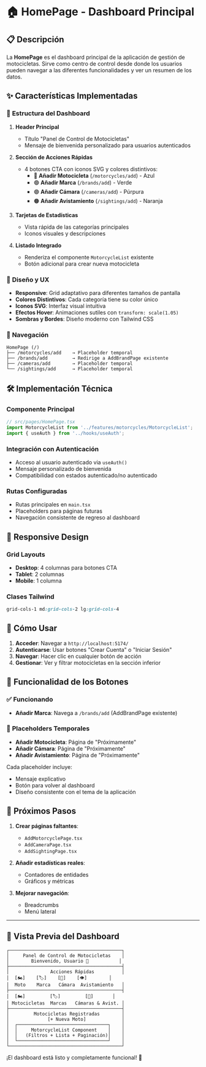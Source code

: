 # 🏠 HomePage - Dashboard Principal

## 📋 Descripción

La **HomePage** es el dashboard principal de la aplicación de gestión de motocicletas. Sirve como centro de control desde donde los usuarios pueden navegar a las diferentes funcionalidades y ver un resumen de los datos.

## ✨ Características Implementadas

### 🎯 **Estructura del Dashboard**

1. **Header Principal**
   - Título "Panel de Control de Motocicletas"
   - Mensaje de bienvenida personalizado para usuarios autenticados

2. **Sección de Acciones Rápidas**
   - 4 botones CTA con iconos SVG y colores distintivos:
     - 🔵 **Añadir Motocicleta** (`/motorcycles/add`) - Azul
     - 🟢 **Añadir Marca** (`/brands/add`) - Verde  
     - 🟣 **Añadir Cámara** (`/cameras/add`) - Púrpura
     - 🟠 **Añadir Avistamiento** (`/sightings/add`) - Naranja

3. **Tarjetas de Estadísticas**
   - Vista rápida de las categorías principales
   - Iconos visuales y descripciones

4. **Listado Integrado**
   - Renderiza el componente `MotorcycleList` existente
   - Botón adicional para crear nueva motocicleta

### 🎨 **Diseño y UX**

- **Responsive**: Grid adaptativo para diferentes tamaños de pantalla
- **Colores Distintivos**: Cada categoría tiene su color único
- **Iconos SVG**: Interfaz visual intuitiva
- **Efectos Hover**: Animaciones sutiles con `transform: scale(1.05)`
- **Sombras y Bordes**: Diseño moderno con Tailwind CSS

### 🔗 **Navegación**

```
HomePage (/)
├── /motorcycles/add    → Placeholder temporal
├── /brands/add         → Redirige a AddBrandPage existente  
├── /cameras/add        → Placeholder temporal
└── /sightings/add      → Placeholder temporal
```

## 🛠️ **Implementación Técnica**

### **Componente Principal**
```typescript
// src/pages/HomePage.tsx
import MotorcycleList from '../features/motorcycles/MotorcycleList';
import { useAuth } from '../hooks/useAuth';
```

### **Integración con Autenticación**
- Acceso al usuario autenticado via `useAuth()`
- Mensaje personalizado de bienvenida
- Compatibilidad con estados autenticado/no autenticado

### **Rutas Configuradas**
- Rutas principales en `main.tsx`
- Placeholders para páginas futuras
- Navegación consistente de regreso al dashboard

## 📱 **Responsive Design**

### **Grid Layouts**
- **Desktop**: 4 columnas para botones CTA
- **Tablet**: 2 columnas  
- **Mobile**: 1 columna

### **Clases Tailwind**
```css
grid-cols-1 md:grid-cols-2 lg:grid-cols-4
```

## 🚀 **Cómo Usar**

1. **Acceder**: Navegar a `http://localhost:5174/`
2. **Autenticarse**: Usar botones "Crear Cuenta" o "Iniciar Sesión"
3. **Navegar**: Hacer clic en cualquier botón de acción
4. **Gestionar**: Ver y filtrar motocicletas en la sección inferior

## 🔧 **Funcionalidad de los Botones**

### ✅ **Funcionando**
- **Añadir Marca**: Navega a `/brands/add` (AddBrandPage existente)

### 🚧 **Placeholders Temporales**  
- **Añadir Motocicleta**: Página de "Próximamente"
- **Añadir Cámara**: Página de "Próximamente"  
- **Añadir Avistamiento**: Página de "Próximamente"

Cada placeholder incluye:
- Mensaje explicativo
- Botón para volver al dashboard
- Diseño consistente con el tema de la aplicación

## 🎯 **Próximos Pasos**

1. **Crear páginas faltantes**:
   - `AddMotorcyclePage.tsx`
   - `AddCameraPage.tsx`  
   - `AddSightingPage.tsx`

2. **Añadir estadísticas reales**:
   - Contadores de entidades
   - Gráficos y métricas

3. **Mejorar navegación**:
   - Breadcrumbs
   - Menú lateral

---

## 🎨 **Vista Previa del Dashboard**

```
┌─────────────────────────────────────────┐
│     Panel de Control de Motocicletas    │
│        Bienvenido, Usuario 👋           │
├─────────────────────────────────────────┤
│               Acciones Rápidas          │
│  [🏍️]    [🏷️]    [📸]    [👁️]        │
│  Moto    Marca   Cámara  Avistamiento   │
├─────────────────────────────────────────┤
│  [🏍️]         [🏷️]         [📸]       │
│ Motocicletas  Marcas   Cámaras & Avist. │
├─────────────────────────────────────────┤
│         Motocicletas Registradas        │
│              [+ Nueva Moto]             │
│  ┌─────────────────────────────────┐    │
│  │     MotorcycleList Component    │    │
│  │   (Filtros + Lista + Paginación)│    │
│  └─────────────────────────────────┘    │
└─────────────────────────────────────────┘
```

¡El dashboard está listo y completamente funcional! 🎉
